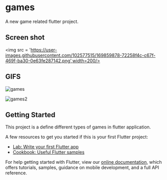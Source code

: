 # games

A new game related flutter project.


## Screen shot

<img src = 'https://user-images.githubusercontent.com/102577515/169859878-72258f4c-c67f-469f-ba30-0e63fe287142.png',width=200/>

## GIFS

![games](https://user-images.githubusercontent.com/102577515/169859976-d6800fdf-597d-4c15-a38a-0807287285ff.gif)


![games2](https://user-images.githubusercontent.com/102577515/169866610-7e8fa177-8599-494a-b028-c8fce58389f3.gif)


## Getting Started

This project is a define different types of games in flutter application.

A few resources to get you started if this is your first Flutter project:

- [Lab: Write your first Flutter app](https://flutter.dev/docs/get-started/codelab)
- [Cookbook: Useful Flutter samples](https://flutter.dev/docs/cookbook)

For help getting started with Flutter, view our
[online documentation](https://flutter.dev/docs), which offers tutorials,
samples, guidance on mobile development, and a full API reference.
